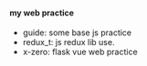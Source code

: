 #### my web practice

- guide: some base js practice
- redux_t: js redux lib use.
- x-zero: flask vue web practice

